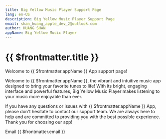 ```yaml
---
title: Big Yellow Music Player Support Page
lang: en-US
description: Big Yellow Music Player Support Page
email: shan_huang_apple_dev_2@outlook.com
author: HUANG SHAN
appName: Big Yellow Music Player
---
```


# {{ $frontmatter.title }}

Welcome to {{ $frontmatter.appName }} App support page!

Welcome to {{ $frontmatter.appName }}, the vibrant and intuitive music app designed to bring your favorite tunes to life! With its bright, engaging interface and powerful features, Big Yellow Music Player makes listening to your music more enjoyable than ever.

If you have any questions or issues with {{ $frontmatter.appName }} App, please don't hesitate to contact our support team. We are always here to help and are committed to providing you with the best possible experience. Thank you for choosing our app!

Email {{ $frontmatter.email }}